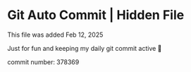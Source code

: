 # Git Auto Commit | Hidden File

This file was added Feb 12, 2025

Just for fun and keeping my daily git commit active 🤪

commit number: 378369
